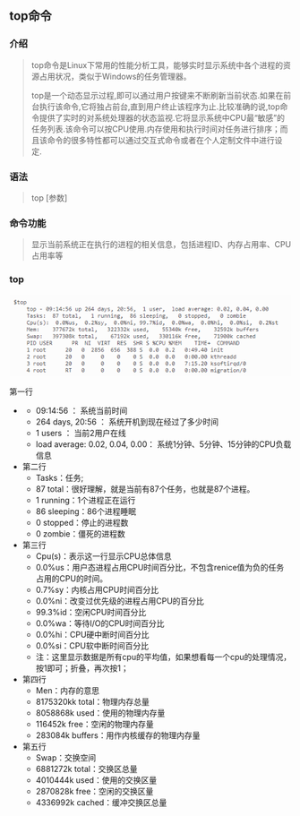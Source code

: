 ## top命令

### 介绍

> top命令是Linux下常用的性能分析工具，能够实时显示系统中各个进程的资源占用状况，类似于Windows的任务管理器。
>
> top是一个动态显示过程,即可以通过用户按键来不断刷新当前状态.如果在前台执行该命令,它将独占前台,直到用户终止该程序为止.比较准确的说,top命令提供了实时的对系统处理器的状态监视.它将显示系统中CPU最“敏感”的任务列表.该命令可以按CPU使用.内存使用和执行时间对任务进行排序；而且该命令的很多特性都可以通过交互式命令或者在个人定制文件中进行设定.

### 语法

> top \[参数\]

### 命令功能

> 显示当前系统正在执行的进程的相关信息，包括进程ID、内存占用率、CPU占用率等

### top

![](/assets/import51.png)

第一行

* * 09:14:56 ： 系统当前时间
  * 264 days, 20:56 ： 系统开机到现在经过了多少时间
  * 1 users ： 当前2用户在线
  * load average: 0.02, 0.04, 0.00： 系统1分钟、5分钟、15分钟的CPU负载信息
* 第二行
  * Tasks：任务;
  * 87 total：很好理解，就是当前有87个任务，也就是87个进程。
  * 1 running：1个进程正在运行
  * 86 sleeping：86个进程睡眠
  * 0 stopped：停止的进程数
  * 0 zombie：僵死的进程数
* 第三行
  * Cpu\(s\)：表示这一行显示CPU总体信息
  * 0.0%us：用户态进程占用CPU时间百分比，不包含renice值为负的任务占用的CPU的时间。
  * 0.7%sy：内核占用CPU时间百分比
  * 0.0%ni：改变过优先级的进程占用CPU的百分比
  * 99.3%id：空闲CPU时间百分比
  * 0.0%wa：等待I/O的CPU时间百分比
  * 0.0%hi：CPU硬中断时间百分比
  * 0.0%si：CPU软中断时间百分比
  * 注：这里显示数据是所有cpu的平均值，如果想看每一个cpu的处理情况，按1即可；折叠，再次按1；
* 第四行
  * Men：内存的意思
  * 8175320kk total：物理内存总量
  * 8058868k used：使用的物理内存量
  * 116452k free：空闲的物理内存量
  * 283084k buffers：用作内核缓存的物理内存量
* 第五行
  * Swap：交换空间
  * 6881272k total：交换区总量
  * 4010444k used：使用的交换区量
  * 2870828k free：空闲的交换区量
  * 4336992k cached：缓冲交换区总量



